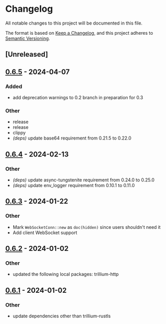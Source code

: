 # Changelog
All notable changes to this project will be documented in this file.

The format is based on [Keep a Changelog](https://keepachangelog.com/en/1.0.0/),
and this project adheres to [Semantic Versioning](https://semver.org/spec/v2.0.0.html).

## [Unreleased]

## [0.6.5](https://github.com/trillium-rs/trillium/compare/trillium-websockets-v0.6.4...trillium-websockets-v0.6.5) - 2024-04-07

### Added
- add deprecation warnings to 0.2 branch in preparation for 0.3

### Other
- release
- release
- clippy
- *(deps)* update base64 requirement from 0.21.5 to 0.22.0

## [0.6.4](https://github.com/trillium-rs/trillium/compare/trillium-websockets-v0.6.3...trillium-websockets-v0.6.4) - 2024-02-13

### Other
- *(deps)* update async-tungstenite requirement from 0.24.0 to 0.25.0
- *(deps)* update env_logger requirement from 0.10.1 to 0.11.0

## [0.6.3](https://github.com/trillium-rs/trillium/compare/trillium-websockets-v0.6.2...trillium-websockets-v0.6.3) - 2024-01-22

### Other
- Mark `WebSocketConn::new` as `doc(hidden)` since users shouldn't need it
- Add client WebSocket support

## [0.6.2](https://github.com/trillium-rs/trillium/compare/trillium-websockets-v0.6.1...trillium-websockets-v0.6.2) - 2024-01-02

### Other
- updated the following local packages: trillium-http

## [0.6.1](https://github.com/trillium-rs/trillium/compare/trillium-websockets-v0.6.0...trillium-websockets-v0.6.1) - 2024-01-02

### Other
- update dependencies other than trillium-rustls

